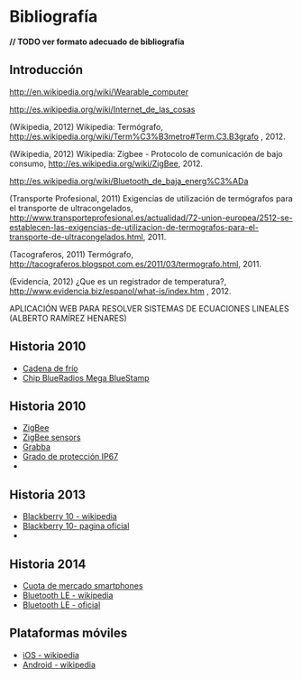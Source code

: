 # Bibliografía

**// TODO ver formato adecuado de bibliografía**


## Introducción

http://en.wikipedia.org/wiki/Wearable_computer

http://es.wikipedia.org/wiki/Internet_de_las_cosas

(Wikipedia, 2012) Wikipedia: Termógrafo,
 http://es.wikipedia.org/wiki/Term%C3%B3metro#Term.C3.B3grafo , 2012.

(Wikipedia, 2012) Wikipedia: Zigbee - Protocolo de comunicación de bajo consumo, http://es.wikipedia.org/wiki/ZigBee, 2012.

http://es.wikipedia.org/wiki/Bluetooth_de_baja_energ%C3%ADa

(Transporte Profesional, 2011) Exigencias de utilización de termógrafos para el transporte de ultracongelados,
http://www.transporteprofesional.es/actualidad/72-union-europea/2512-se-establecen-las-exigencias-de-utilizacion-de-termografos-para-el-transporte-de-ultracongelados.html, 2011.

(Tacograferos, 2011) Termógrafo,
http://tacograferos.blogspot.com.es/2011/03/termografo.html, 2011.

(Evidencia, 2012) ¿Que es un registrador de temperatura?, http://www.evidencia.biz/espanol/what-is/index.htm , 2012.

APLICACIÓN WEB PARA RESOLVER SISTEMAS DE ECUACIONES LINEALES (ALBERTO RAMÍREZ HENARES)


## Historia 2010

- [Cadena de frío](http://es.wikipedia.org/wiki/Cadena_de_fr%C3%ADo)
- [Chip BlueRadios Mega BlueStamp](http://www.blueradios.com/BR-ATM_Commands_Rev_3.6.2.1.0.0_1.1.0.pdf)


## Historia 2010

- [ZigBee](http://es.wikipedia.org/wiki/ZigBee)
- [ZigBee sensors](http://www.zigbeesensors.co.uk)
- [Grabba](http://www.grabba.com/)
- [Grado de protección IP67](http://es.wikipedia.org/wiki/Grado_de_protecci%C3%B3n_IP)
- 


## Historia 2013
- [Blackberry 10 - wikipedia](https://es.wikipedia.org/wiki/BlackBerry_10)
- [Blackberry 10- pagina oficial](http://global.blackberry.com/es/software/smartphones/blackberry-10-os.html)
- 


## Historia 2014
- [Cuota de mercado smartphones](https://en.wikipedia.org/wiki/Mobile_operating_system#cite_note-IDC_Mobile_Operating_System_Market_Share_2015_Q1-61)
- [Bluetooth LE - wikipedia](https://en.wikipedia.org/wiki/Bluetooth_low_energy)
- [Bluetooth LE - oficial](http://www.bluetooth.com/Pages/low-energy-tech-info.aspx)
 


## Plataformas móviles
- [iOS - wikipedia](https://es.wikipedia.org/wiki/IOS)
- [Android - wikipedia](https://es.wikipedia.org/wiki/Android)



